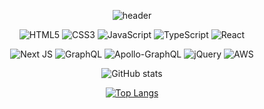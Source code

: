 <div align=center>

![header](https://capsule-render.vercel.app/api?type=wave&color=auto&height=300&section=header&text=Hello😊&animation=scaleIn&fontSize=80&fontAlignY=30&fontAlign=50&desc=Hyokyung's%20GitHub&descAlignY=50&descAlign=60&descSize=30)

![HTML5](https://img.shields.io/badge/html5-%23E34F26.svg?style=for-the-badge&logo=html5&logoColor=white) ![CSS3](https://img.shields.io/badge/css3-%231572B6.svg?style=for-the-badge&logo=css3&logoColor=white) ![JavaScript](https://img.shields.io/badge/javascript-%23F7DF1E.svg?&style=for-the-badge&logo=javascript&logoColor=black) ![TypeScript](https://img.shields.io/badge/typescript-%23007ACC.svg?style=for-the-badge&logo=typescript&logoColor=white) ![React](https://img.shields.io/badge/react-%2320232a.svg?style=for-the-badge&logo=react&logoColor=%2361DAFB)
 
![Next JS](https://img.shields.io/badge/Next.js-black?style=for-the-badge&logo=next.js&logoColor=white) ![GraphQL](https://img.shields.io/badge/-GraphQL-E10098?style=for-the-badge&logo=graphql&logoColor=white) ![Apollo-GraphQL](https://img.shields.io/badge/-ApolloGraphQL-311C87?style=for-the-badge&logo=apollo-graphql) ![jQuery](https://img.shields.io/badge/jquery-%230769AD.svg?style=for-the-badge&logo=jquery&logoColor=white) ![AWS](https://img.shields.io/badge/AWS-%23FF9900.svg?style=for-the-badge&logo=amazon-aws&logoColor=white)

![GitHub stats](https://github-readme-stats.vercel.app/api?username=hyokyungAn&count_private=true&show_icons=true&theme=solarized-light)

[![Top Langs](https://github-readme-stats.vercel.app/api/top-langs/?username=hyokyungAn&layout=compact)](https://github.com/delay-100/github-readme-stats)

<div>
